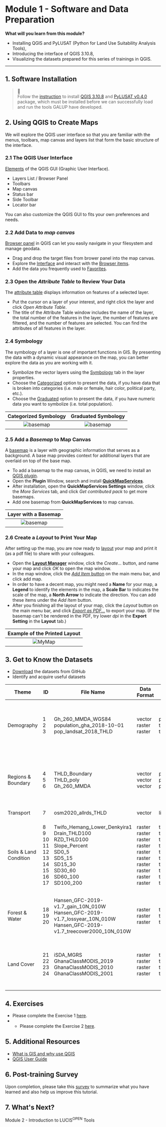 # Module 1 - Software and Data Preparation

**What will you learn from this module?**

- Installing QGIS and PyLUSAT (Python for Land Use Suitability Analysis Tools),
- Introducing the interface of QGIS 3.10.8,
- Visualizing the datasets prepared for this series of trainings in QGIS.

---

## 1. Software Installation

> :pushpin:<br>
> Follow the [instruction](https://github.com/SERVIR-WA/GALUP/wiki/Install)
> to install [QGIS 3.10.8](https://qgis.org/en/site/) and
> [PyLUSAT v0.4.0](https://pypi.org/project/pylusat/) package, which
> must be installed before we can successfully load and run the tools GALUP
> have developed.

## 2. Using QGIS to Create Maps

We will explore the QGIS user interface so that you are familiar with the
menus, toolbars, map canvas and layers list that form the basic structure of
the interface.

### 2.1 The QGIS User Interface

[Elements](https://docs.qgis.org/3.10/en/docs/training_manual/basic_map/overview.html)
of the QGIS GUI (Graphic User Interface).

- Layers List / Browser Panel
- Toolbars
- Map canvas
- Status bar
- Side Toolbar
- Locator bar

You can also customize the QGIS GUI to fits your own preferences and needs.

### 2.2 Add Data to _map canvas_
[Browser panel](https://docs.qgis.org/3.10/en/docs/user_manual/introduction/browser.html?highlight=favoriate#the-browser-panel) in QGIS can let you easily navigate in your filesystem and manage geodata.
- Drag and drop the target files from brower panel into the map canvas.
- Explore the [Interface](https://docs.qgis.org/3.10/en/docs/user_manual/managing_data_source/opening_data.html?highlight=browser%20panel#exploring-the-interface) and interact with the [Browser items](https://docs.qgis.org/3.10/en/docs/user_manual/managing_data_source/opening_data.html?highlight=browser%20panel#interacting-with-the-browser-items).
- Add the data you frequently used to [Favorites](https://docs.qgis.org/3.10/en/docs/training_manual/basic_map/overview.html?highlight=favoriate#basic-the-browser-panel).

### 2.3 Open the _Attribute Table_ to Review Your Data

The [attribute table](https://docs.qgis.org/3.10/en/docs/user_manual/working_with_vector/attribute_table.html?highlight=attribute#introducing-the-attribute-table-interface) displays information on features of a selected layer.

- Put the cursor on a layer of your interest, and right click the layer and
  click _Open Attribute Table_.
- The title of the Attribute Table window includes the name of the layer, the
  total number of the features in the layer, the number of features are
  filtered, and the number of features are selected. You can find the
  attributes of all features in the layer.

### 2.4 Symbology
The symbology of a layer is one of important functions in GIS. By presenting the data with a dynamic visual appearance on the map, you can better explore the data as you are working with it.
- Symbolize the vector layers using the [Symbology](https://docs.qgis.org/3.10/en/docs/training_manual/basic_map/symbology.html?highlight=symbology#basic-fa-changing-colors) tab in the layer properties.
- Choose the [Categorized](https://docs.qgis.org/3.10/en/docs/user_manual/working_with_vector/vector_properties.html?highlight=single%20color#categorized-renderer) option to present the data, if you have data that is broken into categories (i.e. male or female, hair color, political party, etc.).
- Choose the [Graduated](https://docs.qgis.org/3.10/en/docs/user_manual/working_with_vector/vector_properties.html?highlight=single%20color#graduated-renderer) option to present the data, if you have numeric data you want to symbolize (i.e. total population).

|                   Categorized Symbology                    |               Graduated Symbology                  |
|:--------------------------------------------------------:|:---------------------------------:|
| ![basemap](../../../images/Symbology/Categorized.png)  | ![basemap](../../../images/Symbology/Graduated.png)  |

### 2.5 Add a _Basemap_ to Map Canvas

A [basemap](https://rdkb.sgrc.selkirk.ca/Help/Content/Client_APIs/SV_User/SVU_AboutBaseMaps.htm) is a layer with geographic information that serves as a background. A base map provides context for additional layers that are overlaid on top of the base map.

- To add a basemap to the map canvas, in QGIS, we need to install an
  [QGIS plugin](https://docs.qgis.org/3.10/en/docs/user_manual/plugins/plugins.html).
- Open the **Plugin** Window, search and install [**QuickMapServices**](https://docs.qgis.org/3.10/en/docs/training_manual/qgis_plugins/plugin_examples.html#basic-fa-the-quickmapservices-plugin).
- After installation, open the **QuickMapServices Settings** window, click the _More Services_ tab, and click _Get contributed pack_ to get more basemaps.
- Add one basemap from **QuickMapServices** to map canvas.

|                Layer with a Basemap                  |
|:-------------------------------------------------:|
| ![basemap](../../../images/Basemap/basemap_1.png) |

### 2.6 Create a _Layout_ to Print Your Map

After setting up the map, you are now ready to [layout](https://docs.qgis.org/3.10/en/docs/user_manual/print_composer/overview_composer.html#overview-of-the-print-layout) your map and print it (as a pdf file) to share with your colleagues.
  
- Open the [**Layout Manager**](https://docs.qgis.org/3.10/en/docs/user_manual/print_composer/overview_composer.html#the-layout-manager) window, click the _Create..._ button, and name your
  map and click _OK_ to open the map window.
- In the map window, click the [_Add Item_ button](https://docs.qgis.org/3.10/en/docs/user_manual/print_composer/overview_composer.html#add-item-menu) on the main menu bar, and
  click add map.
- In order to have a decent map, you might need a **Name** for your map, a **Legend** to identify the elements in the map, a **Scale Bar**
  to indicates the scale of the map, a **North Arrow** to
  indicate the direction. You can add these items under the _Add Item_ button.
- After you finishing all the layout of your map, click the _Layout_ button on
  the main menu bar, and click [_Export as PDF..._](https://docs.qgis.org/3.10/en/docs/user_manual/print_composer/overview_composer.html#edit-menu) to export your map. (If the basemap can't be rendered in the PDF, try lower _dpi_ in the **Export Setting** in the **Layout** tab.)

|               Example of the Printed Layout           |
|:-------------------------------------------------:|
| ![MyMap](../../../images/Export_ur_own_map/MyMap.png) |


## 3. Get to Know the Datasets

- [Download](https://github.com/chjch/lucis_qgis) the datasets from GitHub
- Identify and acquire useful datasets

| Theme | ID | File Name            | Data Format | Type | Description                                               |
|-------|----|----------------------|-------------|------|-----------------------------------------------------------|
| Demography | 1 <br> 2 <br> 3 | Gh_260_MMDA_WGS84 <br> population_gha_2018-10-01 <br> pop_landsat_2018_THLD | vector <br> raster <br> raster  | polygon <br> tiff <br> tiff    | Areas and Population of Ghana 2018 <br> Ghana Population 2018 <br> Twifo/Heman/Lower Denkyira District Population |
| Regions & Boundary | 4 <br> 5 <br> 6 | THLD_Boundary <br> THLD_poly <br> Gh_260_MMDA | vector <br> vector <br> vector | polygon <br> polygon <br> polygon | Twifo/Heman/Lower Denkyira District Boundary <br> Twifo/Heman/Lower Denkyira District Administrative Region <br> Administration Regions of Ghana |
| Transport | 7 | osm2020_allrds_THLD | vector | line | Road Network |
| Soils & Land Condition  | 8 <br> 9 <br> 10 <br> 11 <br> 12 <br> 13 <br> 14 <br> 15 <br> 16 <br> 17 | Twifo_Hemang_Lower_Denkyira1 <br> Drain_THLD100 <br> RZD_THLD100 <br> Slope_Percent <br> SD0_5 <br> SD5_15 <br> SD15_30 <br> SD30_60 <br> SD60_100 <br> SD100_200 | raster <br> raster <br> raster <br> raster <br> raster <br> raster <br> raster <br> raster <br> raster <br> raster | tiff <br> tiff <br> tiff <br> tiff <br> tiff <br> tiff <br> tiff <br> tiff <br> tiff <br> tiff | Twifo/Heman/Lower Denkyira District Elevation <br> [Soil Drainage](https://data.isric.org/geonetwork/srv/eng/catalog.search#/metadata/953d0964-6746-489a-a8d1-f188595516a9) <br> [Root Zone Depth](https://data.isric.org/geonetwork/srv/eng/catalog.search#/metadata/c77d1209-56e9-4cac-b76e-bbf6c7e3a617) <br> Slope Percent <br> [Soil PH 0-5](https://data.isric.org/geonetwork/srv/eng/catalog.search#/metadata/a3364e47-9229-4a6d-aed2-487fd7e4dccc) <br> [Soil PH 5-15](https://data.isric.org/geonetwork/srv/eng/catalog.search#/metadata/a3364e47-9229-4a6d-aed2-487fd7e4dccc) <br> [Soil PH 15-30](https://data.isric.org/geonetwork/srv/eng/catalog.search#/metadata/a3364e47-9229-4a6d-aed2-487fd7e4dccc) <br> [Soil PH 30-60](https://data.isric.org/geonetwork/srv/eng/catalog.search#/metadata/a3364e47-9229-4a6d-aed2-487fd7e4dccc) <br> [Soil PH 60-100](https://data.isric.org/geonetwork/srv/eng/catalog.search#/metadata/a3364e47-9229-4a6d-aed2-487fd7e4dccc) <br> [Soil PH 100-200](https://data.isric.org/geonetwork/srv/eng/catalog.search#/metadata/a3364e47-9229-4a6d-aed2-487fd7e4dccc) |
| Forest & Water | 18 <br> 19 <br> 20| Hansen_GFC-2019-v1.7_gain_10N_010W <br> Hansen_GFC-2019-v1.7_lossyear_10N_010W <br> Hansen_GFC-2019-v1.7_treecover2000_10N_010W | raster <br> raster <br> raster | tiff <br> tiff <br> tiff | [Global Rorest Cover Gain 2000–2012](https://earthenginepartners.appspot.com/science-2013-global-forest/download_v1.7.html) <br> [Year of Gross Forest Cover Loss Event](https://earthenginepartners.appspot.com/science-2013-global-forest/download_v1.7.html) <br> [Tree Canopy Cover for Year 2000](https://earthenginepartners.appspot.com/science-2013-global-forest/download_v1.7.html) |
| Land Cover | 21 <br> 22 <br> 23 <br> 24 | iSDA_MGRS <br> GhanaClassMODIS_2019 <br> GhanaClassMODIS_2010 <br> GhanaClassMODIS_2001 | raster <br> raster <br> raster <br> raster | tiff <br> tiff <br> tiff <br> tiff | Land Cover Type Ghana 2019 <br> Land Cover Type 2019 <br> Land Cover Type 2010 <br> Land Cover Type 2001 |

## 4. Exercises

- Please complete the Exercise 1 [here](https://github.com/SERVIR-WA/GALUP/blob/master/training/1_lu/exercises/exercise1.md#exercise-1).
- - Please complete the Exercise 2 [here](https://github.com/SERVIR-WA/GALUP/blob/master/training/1_lu/exercises/exercise2.md#exercise-2).

## 5. Additional Resources

- [What is GIS and why use QGIS](https://www.youtube.com/watch?v=8oEnJvLzDnQ)
- [QGIS User Guide](https://docs.qgis.org/3.16/en/docs/user_manual/)

## 6. Post-training Survey

Upon completion, please take this [survey](https://docs.google.com/document/d/1p1oy635ZMgXBcyxPJPv2Je-62xTVaNV6xCtltQYvde0/edit) to summarize what you have
learned and also help us improve this tutorial.

## 7. What's Next?

Module 2 - Introduction to LUCIS<sup>OPEN</sup> Tools